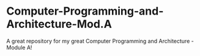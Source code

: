 # Computer-Programming-and-Architecture-Mod.A
A great repository for my great Computer Programming and Architecture - Module A!
